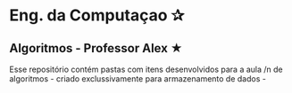 # Eng. da Computaçao ✰
## Algoritmos - Professor Alex ★
Esse repositório contém pastas com itens desenvolvidos para a aula /n
de algoritmos - criado exclussivamente para armazenamento de dados -
